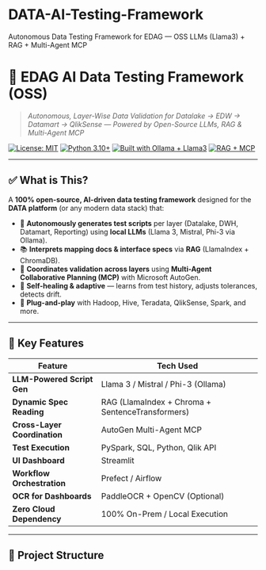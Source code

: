 # DATA-AI-Testing-Framework
Autonomous Data Testing Framework for EDAG — OSS LLMs (Llama3) + RAG + Multi-Agent MCP

# 🧪 **EDAG AI Data Testing Framework (OSS)**  
> *Autonomous, Layer-Wise Data Validation for Datalake → EDW → Datamart → QlikSense — Powered by Open-Source LLMs, RAG & Multi-Agent MCP*

[![License: MIT](https://img.shields.io/badge/License-MIT-yellow.svg)](https://opensource.org/licenses/MIT)
[![Python 3.10+](https://img.shields.io/badge/Python-3.10%2B-blue)](https://www.python.org/)
[![Built with Ollama + Llama3](https://img.shields.io/badge/LLM-Llama3%20%7C%20Mistral%20%7C%20Phi--3-ff69b4)](https://ollama.com)
[![RAG + MCP](https://img.shields.io/badge/Architecture-RAG%20%2B%20Multi--Agent%20MCP-00bfff)](https://microsoft.github.io/autogen)

---

## ✅ What is This?

A **100% open-source, AI-driven data testing framework** designed for the **DATA platform** (or any modern data stack) that:

- 🤖 **Autonomously generates test scripts** per layer (Datalake, DWH, Datamart, Reporting) using **local LLMs** (Llama 3, Mistral, Phi-3 via Ollama).
- 📚 **Interprets mapping docs & interface specs** via **RAG** (LlamaIndex + ChromaDB).
- 🤝 **Coordinates validation across layers** using **Multi-Agent Collaborative Planning (MCP)** with Microsoft AutoGen.
- 🧩 **Self-healing & adaptive** — learns from test history, adjusts tolerances, detects drift.
- 🔌 **Plug-and-play** with Hadoop, Hive, Teradata, QlikSense, Spark, and more.

---

## 🚀 Key Features

| Feature                  | Tech Used                          |
|--------------------------|------------------------------------|
| **LLM-Powered Script Gen** | Llama 3 / Mistral / Phi-3 (Ollama) |
| **Dynamic Spec Reading**   | RAG (LlamaIndex + Chroma + SentenceTransformers) |
| **Cross-Layer Coordination** | AutoGen Multi-Agent MCP            |
| **Test Execution**         | PySpark, SQL, Python, Qlik API     |
| **UI Dashboard**           | Streamlit                          |
| **Workflow Orchestration** | Prefect / Airflow                  |
| **OCR for Dashboards**     | PaddleOCR + OpenCV (Optional)      |
| **Zero Cloud Dependency**  | 100% On-Prem / Local Execution     |

---

## 📁 Project Structure
